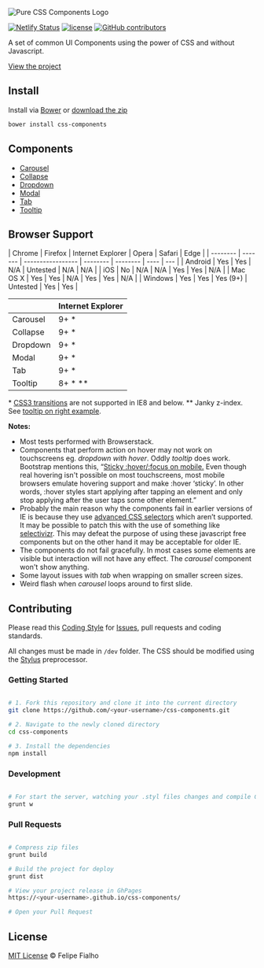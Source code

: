 ![Pure CSS Components Logo](logo-pcc.jpg "Pure CSS Components")

[![Netlify Status](https://api.netlify.com/api/v1/badges/566334bb-2cd1-4548-91b0-b2869a85158b/deploy-status)](https://app.netlify.com/sites/css-components/deploys)
[![license](https://img.shields.io/github/license/felipefialho/css-components.svg)](./license.md)
[![GitHub contributors](https://img.shields.io/github/contributors/felipefialho/css-components.svg)](https://github.com/felipefialho/css-components/graphs/contributors)

A set of common UI Components using the power of CSS and without Javascript.

[View the project](https://css-components.felipefialho.com)

## Install

Install via [Bower](http://bower.io/) or
[download the zip](https://css-components.felipefialho.com/build/css-components.zip)

```bash
bower install css-components
```

## Components

- [Carousel](https://css-components.felipefialho.com/#component-carousel "Carousel")
- [Collapse](https://css-components.felipefialho.com/#component-collapse "Collapse")
- [Dropdown](https://css-components.felipefialho.com/#component-dropdown "Dropdown")
- [Modal](https://css-components.felipefialho.com/#component-modal "Modal")
- [Tab](https://css-components.felipefialho.com/#component-tab "Tab")
- [Tooltip](https://css-components.felipefialho.com/#component-tooltip "Tooltip")

## Browser Support

| Chrome   | Firefox | Internet Explorer | Opera    | Safari   | Edge |
| -------- | ------- | ----------------- | -------- | -------- | ---- | --- |
| Android  | Yes     | Yes               | N/A      | Untested | N/A  | N/A |
| iOS      | No      | N/A               | N/A      | Yes      | Yes  | N/A |
| Mac OS X | Yes     | Yes               | N/A      | Yes      | Yes  | N/A |
| Windows  | Yes     | Yes               | Yes (9+) | Untested | Yes  | Yes |

|          | Internet Explorer |
| -------- | ----------------- |
| Carousel | 9+ \*             |
| Collapse | 9+ \*             |
| Dropdown | 9+ \*             |
| Modal    | 9+ \*             |
| Tab      | 9+ \*             |
| Tooltip  | 8+ \* \*\*        |

\* [CSS3 transitions](http://caniuse.com/#search=css%20transition) are not supported in IE8 and below.
\*\* Janky z-index. See [tooltip on right example](https://css-components.felipefialho.com/#component-tooltip).

**Notes:**

- Most tests performed with Browserstack.
- Components that perform action on hover may not work on touchscreens eg. _dropdown with hover_. Oddly _tooltip_ does work. Bootstrap mentions this, “[Sticky :hover/:focus on mobile.](http://getbootstrap.com/getting-started/#support-sticky-hover-mobile)
  Even though real hovering isn't possible on most touchscreens, most mobile browsers emulate hovering support and make :hover ‘sticky’. In other words, :hover styles start applying after tapping an element and only stop applying after the user taps some other element.”
- Probably the main reason why the components fail in earlier versions of IE is because they use [advanced CSS selectors](http://caniuse.com/#search=CSS3%20selectors) which aren’t supported. It may be possible to patch this with the use of something like [selectivizr](http://selectivizr.com). This may defeat the purpose of using these javascript free components but on the other hand it may be acceptable for older IE.
- The components do not fail gracefully. In most cases some elements are visible but interaction will not have any effect. The _carousel_ component won't show anything.
- Some layout issues with _tab_ when wrapping on smaller screen sizes.
- Weird flash when _carousel_ loops around to first slide.

## Contributing

Please read this [Coding Style](https://github.com/felipefialho/coding-style/) for [Issues](https://github.com/felipefialho/css-components/issues), pull requests and coding standards.

All changes must be made in `/dev` folder. The CSS should be modified using the [Stylus](https://learnboost.github.io/stylus/) preprocessor.

### Getting Started

```bash

# 1. Fork this repository and clone it into the current directory
git clone https://github.com/<your-username>/css-components.git

# 2. Navigate to the newly cloned directory
cd css-components

# 3. Install the dependencies
npm install

```

### Development

```bash

# For start the server, watching your .styl files changes and compile CSS
grunt w

```

### Pull Requests

```bash

# Compress zip files
grunt build

# Build the project for deploy
grunt dist

# View your project release in GhPages
https://<your-username>.github.io/css-components/

# Open your Pull Request

```

## License

[MIT License](http://felipefialho.mit-license.org/) © Felipe Fialho
